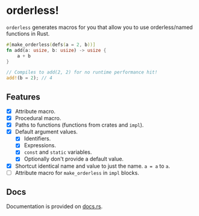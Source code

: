 # orderless!

`orderless` generates macros for you that allow you to use orderless/named functions in Rust.

```rs
#[make_orderless(defs(a = 2, b))]
fn add(a: usize, b: usize) -> usize {
	a + b
}

// Compiles to add(2, 2) for no runtime performance hit!
add!(b = 2); // 4
```

## Features

- [x] Attribute macro.
- [x] Procedural macro.
- [x] Paths to functions (functions from crates and `impl`).
- [x] Default argument values.
	- [x] Identifiers.
	- [x] Expressions.
	- [x] `const` and `static` variables.
	- [x] Optionally don't provide a default value.
- [x] Shortcut identical name and value to just the name. `a = a` to `a`.
- [ ] Attribute macro for `make_orderless` in `impl` blocks.

## Docs

Documentation is provided on [docs.rs](https://docs.rs/orderless).
